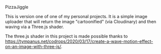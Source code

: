PizzaJiggle

This is version one of one of my personal projects. It is a simple image uploader that will return the image "cartoonified" (via Cloudinary) and then waving via a Three.js shader.

The three.js shader in this project is made possible thanks to https://tympanus.net/codrops/2020/03/17/create-a-wave-motion-effect-on-an-image-with-three-js/.
